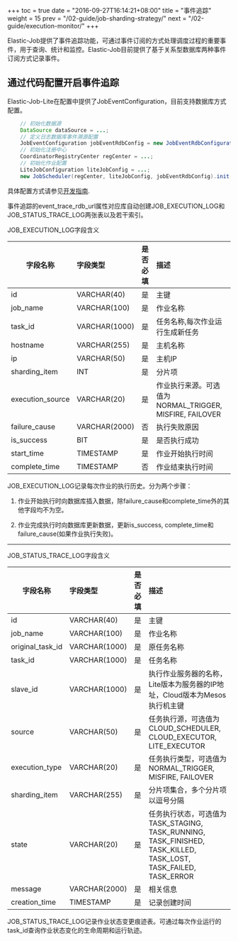 +++
toc = true
date = "2016-09-27T16:14:21+08:00"
title = "事件追踪"
weight = 15
prev = "/02-guide/job-sharding-strategy/"
next = "/02-guide/execution-monitor/"
+++

Elastic-Job提供了事件追踪功能，可通过事件订阅的方式处理调度过程的重要事件，用于查询、统计和监控。Elastic-Job目前提供了基于关系型数据库两种事件订阅方式记录事件。

## 通过代码配置开启事件追踪

Elastic-Job-Lite在配置中提供了JobEventConfiguration，目前支持数据库方式配置。

```java
    // 初始化数据源
    DataSource dataSource = ...;
    // 定义日志数据库事件溯源配置
    JobEventConfiguration jobEventRdbConfig = new JobEventRdbConfiguration(dataSource);
    // 初始化注册中心
    CoordinatorRegistryCenter regCenter = ...;
    // 初始化作业配置
    LiteJobConfiguration liteJobConfig = ...;
    new JobScheduler(regCenter, liteJobConfig, jobEventRdbConfig).init(); 
```

具体配置方式请参见[开发指南](/01-start/dev-guide/).

事件追踪的event_trace_rdb_url属性对应库自动创建JOB_EXECUTION_LOG和JOB_STATUS_TRACE_LOG两张表以及若干索引。

JOB_EXECUTION_LOG字段含义

| 字段名称           | 字段类型     | 是否必填 | 描述                                                                                             |
| ----------------- |:------------|:--------|:------------------------------------------------------------------------------------------------|
|id                 |VARCHAR(40)  |是       | 主键                                                                                             |
|job_name           |VARCHAR(100) |是       | 作业名称                                                                                          |
|task_id            |VARCHAR(1000)|是       | 任务名称,每次作业运行生成新任务                                                                      |
|hostname           |VARCHAR(255) |是       | 主机名称                                                                                          |
|ip                 |VARCHAR(50)  |是       | 主机IP                                                                                            |
|sharding_item      |INT          |是       | 分片项                                                                                            |
|execution_source   |VARCHAR(20)  |是       | 作业执行来源。可选值为NORMAL_TRIGGER, MISFIRE, FAILOVER                                             |
|failure_cause      |VARCHAR(2000)|否       | 执行失败原因                                                                                       |
|is_success         |BIT          |是       | 是否执行成功                                                                                       |
|start_time         |TIMESTAMP    |是       | 作业开始执行时间                                                                                   |
|complete_time      |TIMESTAMP    |否       | 作业结束执行时间                                                                                   |


JOB_EXECUTION_LOG记录每次作业的执行历史。分为两个步骤：

1. 作业开始执行时向数据库插入数据，除failure_cause和complete_time外的其他字段均不为空。

2. 作业完成执行时向数据库更新数据，更新is_success, complete_time和failure_cause(如果作业执行失败)。

***

JOB_STATUS_TRACE_LOG字段含义

| 字段名称           | 字段类型     | 是否必填 | 描述                                                                                                                       |
| ----------------- |:------------|:--------|:--------------------------------------------------------------------------------------------------------------------------|
|id                 |VARCHAR(40)  |是       | 主键                                                                                                                       |
|job_name           |VARCHAR(100) |是       | 作业名称                                                                                                                    |
|original_task_id   |VARCHAR(1000)|是       | 原任务名称                                                                                                                  |
|task_id            |VARCHAR(1000)|是       | 任务名称                                                                                                                    |
|slave_id           |VARCHAR(1000)|是       | 执行作业服务器的名称，Lite版本为服务器的IP地址，Cloud版本为Mesos执行机主键                                                         |
|source             |VARCHAR(50)  |是       | 任务执行源，可选值为CLOUD_SCHEDULER, CLOUD_EXECUTOR, LITE_EXECUTOR                                                            |
|execution_type     |VARCHAR(20)  |是       | 任务执行类型，可选值为NORMAL_TRIGGER, MISFIRE, FAILOVER                                                                       |
|sharding_item      |VARCHAR(255) |是       | 分片项集合，多个分片项以逗号分隔                                                                                                |
|state              |VARCHAR(20)  |是       | 任务执行状态，可选值为TASK_STAGING, TASK_RUNNING, TASK_FINISHED, TASK_KILLED, TASK_LOST, TASK_FAILED, TASK_ERROR              |
|message            |VARCHAR(2000)|是       | 相关信息                                                                                                                    |
|creation_time      |TIMESTAMP    |是       | 记录创建时间                                                                                                                 |

JOB_STATUS_TRACE_LOG记录作业状态变更痕迹表。可通过每次作业运行的task_id查询作业状态变化的生命周期和运行轨迹。
